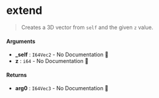 # extend

>  Creates a 3D vector from `self` and the given `z` value.

#### Arguments

- **\_self** : `I64Vec2` \- No Documentation 🚧
- **z** : `i64` \- No Documentation 🚧

#### Returns

- **arg0** : `I64Vec3` \- No Documentation 🚧